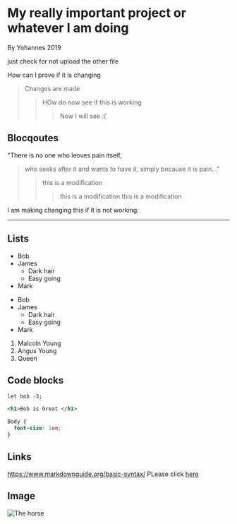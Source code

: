 # My really important project or whatever I am doing
By Yohannes 2019

just check for not upload the other file

How can I prove if it is changing
> Changes are made
>> HOw do now see if this is working
>>> Now I will see :( 

## Blocqoutes
"There is no one who leoves pain itself,



>who seeks after it and wants to have it, simply because it is pain..."
>>this is a modification 
>>>this is a modification 
>>>this is a modification 

I am making changing this if it is not working.

---
## Lists
- Bob
- James
  - Dark hair
  - Easy going
- Mark

* Bob
* James
  - Dark hair
  - Easy going
* Mark

1. Malcoln Young
2. Angus Young
3. Queen

## Code blocks
```
let bob -3;
```
```html
<h1>Bob is Great </h1>
```

```css
Body {
  font-size: 1em;
}
```
## Links
https://www.markdownguide.org/basic-syntax/ 
PLease click [here](https://www.markdownguide.org/basic-syntax/) 

## Image
![The horse](https://en.bcdn.biz/Images/2018/10/9/07df4be7-eb74-426c-9475-33ac2feb0111.jpg)